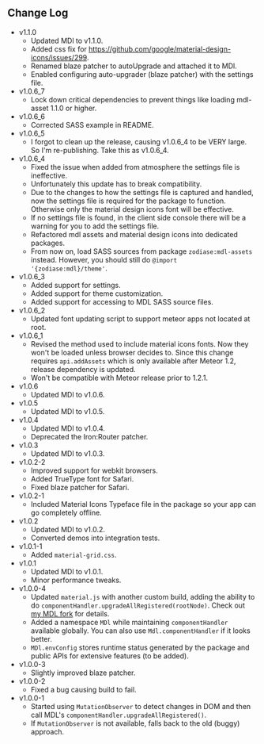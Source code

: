 Change Log
------------------------------------------------------------------------------
* v1.1.0
  * Updated MDl to v1.1.0.
  * Added css fix for https://github.com/google/material-design-icons/issues/299.
  * Renamed blaze patcher to autoUpgrade and attached it to MDl.
  * Enabled configuring auto-upgrader (blaze patcher) with the settings file.
* v1.0.6_7
  * Lock down critical dependencies to prevent things like loading mdl-asset 1.1.0 or higher.
* v1.0.6_6
  * Corrected SASS example in README.
* v1.0.6_5
  * I forgot to clean up the release, causing v1.0.6_4 to be VERY large. So I'm re-publishing. Take this as v1.0.6_4.
* v1.0.6_4
  * Fixed the issue when added from atmosphere the settings file is ineffective.
  * Unfortunately this update has to break compatibility.
  * Due to the changes to how the settings file is captured and handled, now the settings file is required for the package to function. Otherwise only the material design icons font will be effective.
  * If no settings file is found, in the client side console there will be a warning for you to add the settings file.
  * Refactored mdl assets and material design icons into dedicated packages.
  * From now on, load SASS sources from package `zodiase:mdl-assets` instead. However, you should still do `@import '{zodiase:mdl}/theme'`.
* v1.0.6_3
  * Added support for settings.
  * Added support for theme customization.
  * Added support for accessing to MDL SASS source files.
* v1.0.6_2
	* Updated font updating script to support meteor apps not located at root.
* v1.0.6_1
	* Revised the method used to include material icons fonts. Now they won't be loaded unless browser decides to. Since this change requires `api.addAssets` which is only available after Meteor 1.2, release dependency is updated.
	* Won't be compatible with Meteor release prior to 1.2.1.
* v1.0.6
	* Updated MDl to v1.0.6.
* v1.0.5
	* Updated MDl to v1.0.5.
* v1.0.4
	* Updated MDl to v1.0.4.
	* Deprecated the Iron:Router patcher.
* v1.0.3
    * Updated MDl to v1.0.3.
* v1.0.2-2
	* Improved support for webkit browsers.
	* Added TrueType font for Safari.
	* Fixed blaze patcher for Safari.
* v1.0.2-1
	* Included Material Icons Typeface file in the package so your app can go completely offline.
* v1.0.2
	* Updated MDl to v1.0.2.
	* Converted demos into integration tests.
* v1.0.1-1
	* Added `material-grid.css`.
* v1.0.1
	* Updated MDl to v1.0.1.
	* Minor performance tweaks.
* v1.0.0-4
	* Updated `material.js` with another custom build, adding the ability to do `componentHandler.upgradeAllRegistered(rootNode)`. Check out [my MDL fork](https://github.com/Zodiase/material-design-lite) for details.
	* Added a namespace `MDl` while maintaining `componentHandler` available globally. You can also use `Mdl.componentHandler` if it looks better.
	* `MDl.envConfig` stores runtime status generated by the package and public APIs for extensive features (to be added).
* v1.0.0-3
	* Slightly improved blaze patcher.
* v1.0.0-2
	* Fixed a bug causing build to fail. 
* v1.0.0-1
	* Started using `MutationObserver` to detect changes in DOM and then call MDL's `componentHandler.upgradeAllRegistered()`.
	* If `MutationObserver` is not available, falls back to the old (buggy) approach.